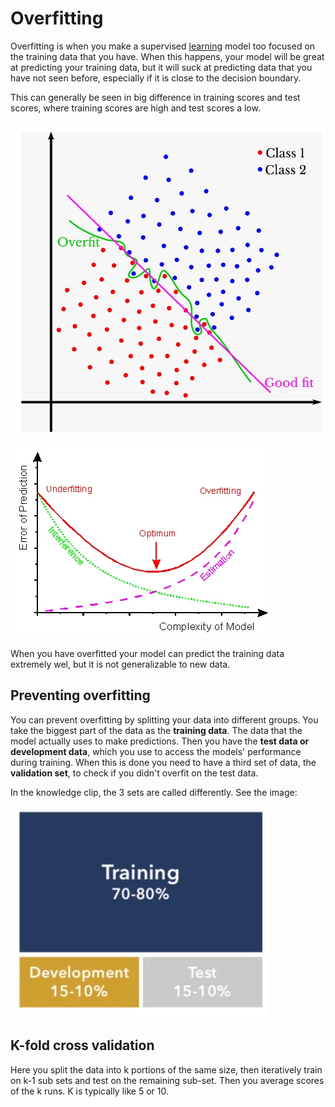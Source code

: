 # Overfitting 

Overfitting is when you make a supervised [learning](../Other/Learning.md) model too focused on the training data that you have. When this happens, your model will be great at predicting your training data, but it will suck at predicting data that you have not seen before, especially if it is close to the decision boundary. 

This can generally be seen in big difference in training scores and test scores, where training scores are high and test scores a low. 

![Pasted image 20220216115427](../images/Pasted%20image%2020220216115427.webp)

![Pasted image 20220216115205](../images/Pasted%20image%2020220216115205.webp)

When you have overfitted your model can predict the training data extremely wel, but it is not generalizable to new data. 

## Preventing overfitting

You can prevent overfitting by splitting your data into different groups. You take the biggest part of the data as the **training data**. The data that the model actually uses to make predictions. Then you have the **test data or development data**, which you use to access the models' performance during training. When this is done you need to have a third set of data, the **validation set**, to check if you didn't overfit on the test data. 

In the knowledge clip, the 3 sets are called differently. See the image:

![Prevent Overfitting by splitting data in a training set, development set and test set](../images/Pasted%20image%2020220216120004.webp)

## K-fold cross validation
Here you split the data into k portions of the same size, then iteratively train on k-1 sub sets and test on the remaining sub-set. Then you average scores of the k runs. K is typically like 5 or 10. 




